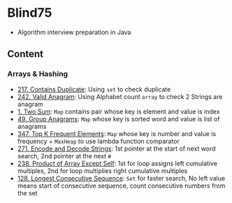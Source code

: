 # Blind75
- Algorithm interview preparation in Java

## Content
### Arrays & Hashing
- [217. Contains Duplicate](Arrays&Hashing/217.%20Contains%20Duplicate): Using `set` to check duplicate
- [242. Valid Anagram](Arrays&Hashing/242.%20Valid%20Anagram): Using Alphabet count `array` to check 2 Strings are anagram
- [1. Two Sum](Arrays&Hashing/1.%20Two%20Sum): `Map` contains pair whose key is element and value is index
- [49. Group Anagrams](Arrays&Hashing/49.%20Group%20Anagrams): `Map` whose key is sorted word and value is list of anagrams
- [347. Top K Frequent Elements](Arrays&Hashing/347.%20Top%20K%20Frequent%20Elements): `Map` whose key is number and value is frequency + `MaxHeap` to use lambda function comparator
- [271. Encode and Decode Strings](Arrays&Hashing/271.%20Encode%20and%20Decode%20Strings): 1st pointer at the start of next word search, 2nd pointer at the next `#`
- [238. Product of Array Except Self](Arrays&Hashing/238.%20Product%20of%20Array%20Except%20Self): 1st for loop assigns left cumulative multiples, 2nd for loop multiplies right cumulative multiples
- [128. Longest Consecutive Sequence](Arrays&Hashing/128.%20Longest%20Consecutive%20Sequence): `Set` for faster search, No left value means start of consecutive sequence, count consecutive numbers from the set